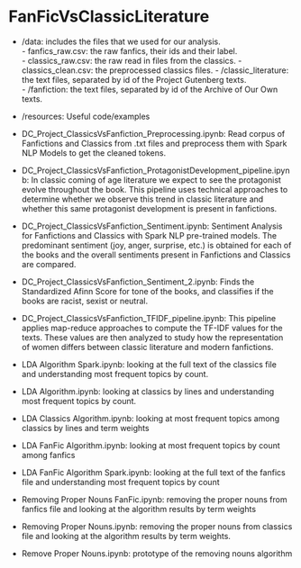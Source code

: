# FanFicVsClassicLiterature
- /data: includes the files that we used for our analysis.  
        - fanfics_raw.csv: the raw fanfics, their ids and their label.  
        - classics_raw.csv: the raw read in files from the classics. 
        - classics_clean.csv: the preprocessed classics files. 
        - /classic_literature: the text files, separated by id of the Project Gutenberg texts.  
        - /fanfiction: the text files, separated by id of the Archive of Our Own texts.  
        
- /resources: Useful code/examples

- DC_Project_ClassicsVsFanfiction_Preprocessing.ipynb: Read corpus of Fanfictions and Classics from .txt files and preprocess them with Spark NLP Models to get the cleaned tokens.

- DC_Project_ClassicsVsFanfiction_ProtagonistDevelopment_pipeline.ipynb: In classic coming of age literature we expect to see the protagonist evolve throughout the book. This pipeline uses technical approaches to determine whether we observe this trend in classic literature and whether this same protagonist development is present in fanfictions. 

- DC_Project_ClassicsVsFanfiction_Sentiment.ipynb: Sentiment Analysis for Fanfictions and Classics with Spark NLP pre-trained models. The predominant sentiment (joy, anger, surprise, etc.) is obtained for each of the books and the overall sentiments present in Fanfictions and Classics are compared.

- DC_Project_ClassicsVsFanfiction_Sentiment_2.ipynb: Finds the Standardized Afinn Score for tone of the books, and classifies if the books are racist, sexist or neutral.

- DC_Project_ClassicsVsFanfiction_TFIDF_pipeline.ipynb: This pipeline applies map-reduce approaches to compute the TF-IDF values for the texts. These values are then analyzed to study how the representation of women differs between classic literature and modern fanfictions.

- LDA Algorithm Spark.ipynb: looking at the full text of the classics file and understanding most frequent topics by count.

- LDA Algorithm.ipynb: looking at classics by lines and understanding most frequent topics by count.

- LDA Classics Algorithm.ipynb: looking at most frequent topics among classics by lines and term weights

- LDA FanFic Algorithm.ipynb: looking at most frequent topics by count among fanfics

- LDA FanFic Algorithm Spark.ipynb: looking at the full text of the fanfics file and understanding most frequent topics by count

- Removing Proper Nouns FanFic.ipynb: removing the proper nouns from fanfics file and looking at the algorithm results by term weights

- Removing Proper Nouns.ipynb: removing the proper nouns from classics file and looking at the algorithm results by term weights.

- Remove Proper Nouns.ipynb: prototype of the removing nouns algorithm
